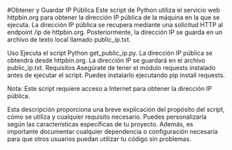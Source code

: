 #Obtener y Guardar IP Pública
Este script de Python utiliza el servicio web httpbin.org para obtener la dirección IP pública de la máquina en la que se ejecuta. La dirección IP pública se recupera mediante una solicitud HTTP al endpoint /ip de httpbin.org. Posteriormente, la dirección IP se guarda en un archivo de texto local llamado public_ip.txt.

Uso
Ejecuta el script Python get_public_ip.py.
La dirección IP pública se obtendrá desde httpbin.org.
La dirección IP se guardará en el archivo public_ip.txt.
Requisitos
Asegúrate de tener el módulo requests instalado antes de ejecutar el script. Puedes instalarlo ejecutando pip install requests.

Nota: Este script requiere acceso a Internet para obtener la dirección IP pública.

Esta descripción proporciona una breve explicación del propósito del script, cómo se utiliza y cualquier requisito necesario. Puedes personalizarla según las características específicas de tu proyecto. Además, es importante documentar cualquier dependencia o configuración necesaria para que otros usuarios puedan utilizar tu código sin problemas.





